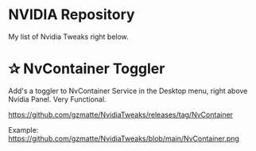 # NVIDIA Repository
My list of Nvidia Tweaks right below.

# ✰ NvContainer Toggler

Add's a toggler to NvContainer Service in the Desktop menu, right above Nvidia Panel. Very Functional.

https://github.com/gzmatte/NvidiaTweaks/releases/tag/NvContainer

Example: https://github.com/gzmatte/NvidiaTweaks/blob/main/NvContainer.png
